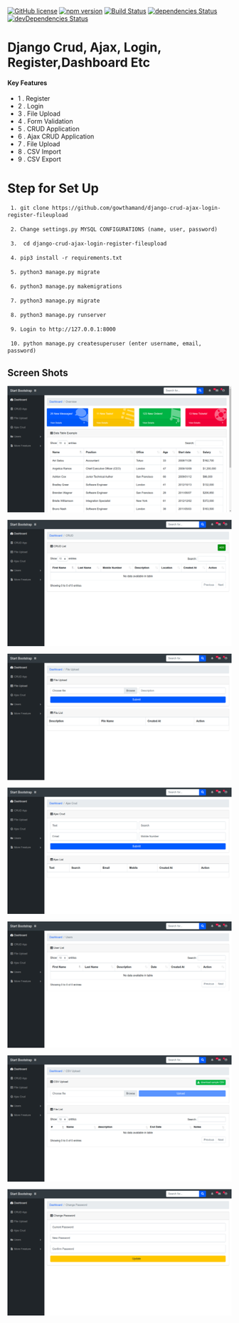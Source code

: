 [![GitHub license](https://img.shields.io/badge/license-MIT-blue.svg)](#)
[![npm version](https://img.shields.io/npm/v/startbootstrap-sb-admin.svg)](#)
[![Build Status](https://travis-ci.org/BlackrockDigital/startbootstrap-sb-admin.svg)](#)
[![dependencies Status](https://david-dm.org/BlackrockDigital/startbootstrap-sb-admin/status.svg)](#)
[![devDependencies Status](https://david-dm.org/BlackrockDigital/startbootstrap-sb-admin/dev-status.svg)](#)


# <a>Django Crud, Ajax, Login, Register,Dashboard Etc </a>

#### Key Features
- 1 . Register
- 2 . Login
- 3 . File Upload
- 4 . Form Validation
- 5 . CRUD Application
- 6 . Ajax CRUD Application
- 7 . File Upload
- 8 . CSV Import
- 9 . CSV Export

# Step for Set Up
``` 
 1. git clone https://github.com/gowthamand/django-crud-ajax-login-register-fileupload

 2. Change settings.py MYSQL CONFIGURATIONS (name, user, password)

 3.  cd django-crud-ajax-login-register-fileupload

 4. pip3 install -r requirements.txt

 5. python3 manage.py migrate

 6. python3 manage.py makemigrations

 7. python3 manage.py migrate

 8. python3 manage.py runserver

 9. Login to http://127.0.0.1:8000

 10. python manage.py createsuperuser (enter username, email, password)

```
## Screen Shots

[![SB Admin Preview](https://github.com/webstar-commit/django-admin-dashboard/blob/master/screen_shots/2.png)](https://github.com/webstar-commit/django-admin-dashboard/)

[![SB Admin Preview](https://github.com/webstar-commit/django-admin-dashboard/blob/master/screen_shots/3.png)](https://github.com/webstar-commit/django-admin-dashboard/)

[![SB Admin Preview](https://github.com/webstar-commit/django-admin-dashboard/blob/master/screen_shots/4.png)](https://github.com/webstar-commit/django-admin-dashboard/)

[![SB Admin Preview](https://github.com/webstar-commit/django-admin-dashboard/blob/master/screen_shots/5.png)](https://github.com/webstar-commit/django-admin-dashboard/)

[![SB Admin Preview](https://github.com/webstar-commit/django-admin-dashboard/blob/master/screen_shots/6.png)](https://github.com/webstar-commit/django-admin-dashboard/)

[![SB Admin Preview](https://github.com/webstar-commit/django-admin-dashboard/blob/master/screen_shots/7.png)](https://github.com/webstar-commit/django-admin-dashboard/)

[![SB Admin Preview](https://github.com/webstar-commit/django-admin-dashboard/blob/master/screen_shots/8.png)](https://github.com/webstar-commit/django-admin-dashboard/)
